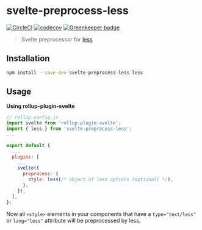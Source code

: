 # svelte-preprocess-less

[![CircleCI](https://circleci.com/gh/ls-age/svelte-preprocess-less.svg?style=svg)](https://circleci.com/gh/ls-age/svelte-preprocess-less)
[![codecov](https://codecov.io/gh/ls-age/svelte-preprocess-less/branch/master/graph/badge.svg)](https://codecov.io/gh/ls-age/svelte-preprocess-less)
[![Greenkeeper badge](https://badges.greenkeeper.io/ls-age/svelte-preprocess-less.svg)](https://greenkeeper.io/)

> Svelte preprocessor for [less](http://lesscss.org)

## Installation

```bash
npm install --save-dev svelte-preprocess-less less
```

## Usage

**Using rollup-plugin-svelte**

```javascript
// rollup.config.js
import svelte from 'rollup-plugin-svelte';
import { less } from 'svelte-preprocess-less';
...

export default {
  ...
  plugins: [
    ...
    svelte({
      preprocess: {
        style: less(/* object of less options (optional) */),
      },
    }),
  ],
};
```

Now all `<style>` elements in your components that have a `type="text/less"` or `lang="less"` attribute will be preprocessed by less.
